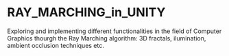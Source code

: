 # RAY_MARCHING_in_UNITY
Exploring and implementing different functionalities in the field of Computer Graphics thourgh the Ray Marching algorithm: 3D fractals, ilumination, ambient occlusion techniques etc.
